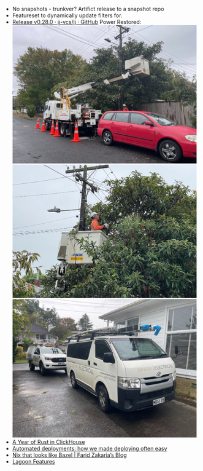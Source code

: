 - No snapshots - trunkver? Artifict release to a snapshot repo
- Featureset to dynamically update filters for.
- [Release v0.28.0 · jj-vcs/jj · GitHub](https://github.com/jj-vcs/jj/releases/tag/v0.28.0)
  Power Restored:
  ![PowerCut1.jpg](../assets/PowerCut1_1743720472255_0.jpg)
  ![PowerCut2.jpg](../assets/PowerCut2_1743720481695_0.jpg)
  ![PowerCut3.jpg](../assets/PowerCut3_1743720489783_0.jpg)
- [A Year of Rust in ClickHouse](https://clickhouse.com/blog/rust)
- [Automated deployments: how we made deploying often easy](https://www.channable.com/tech/automated-deployments)
- [Nix that looks like Bazel | Farid Zakaria’s Blog](https://fzakaria.com/2025/04/02/nix-that-looks-like-bazel)
- [Lagoon Features](https://lagoon.sh/features/)